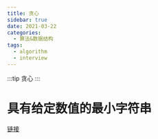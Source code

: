 ```yaml
---
title: 贪心
sidebar: true
date: 2021-03-22
categories:
  - 算法&数据结构
tags:
  - algorithm
  - interview
---
```


:::tip
贪心
:::

<!-- more -->

# 具有给定数值的最小字符串

[链接](https://leetcode-cn.com/problems/smallest-string-with-a-given-numeric-value/)
